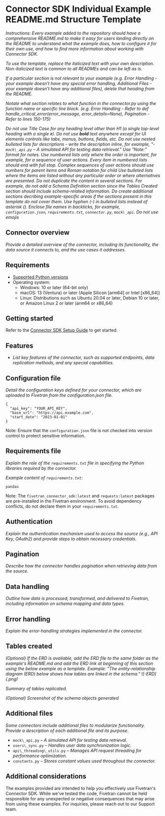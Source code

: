 # Connector SDK Individual Example README.md Structure Template

*Instructions: Every example added to the repository should have a comprehensive README.md to make it easy for users landing directly on the README to understand what the example does, how to configure it for their own use, and how to find more information about working with Connector SDK.*

*To use the template, replace the italicized text with your own description. Non-italicized text is common to all READMEs and can be left as is.*

*If a particular section is not relevant to your example (e.g. Error Handling \- your example doesn’t have any special error handling, Additional Files \- your example doesn’t have any additional files), delete that heading from the README.*

*Notate what section relates to what function in the connector.py using the function name or specific line block. (e.g. Error Handling \- Refer to def handle_critical_error(error_message, error_details=None),  Pagination \- Refer to lines 150-175)*

*Do not use Title Case for any heading level other than H1 (a single top-level heading with a single `#`).*
*Do not use **bold** text anywhere except for UI elements controls like tabs, menus, buttons, fields, etc.*
*Do not use nested bulleted lists for descriptions - write the description inline, for example, "- `mock\_api.py` – A simulated API for testing data retrieval."*
*Use "Note:" format for notes.*
*Use numbered lists only where the order is important, for example, for a sequence of user actions. Every item in numbered lists should end with full stop.*
*Complex sequences of user actions should use numbers for parent items and Roman notation for child 
*Use bulleted lists where the items are listed without any particular order or where alternatives are presented.*
*Do not duplicate the content in several sections. For example, do not add a Schema Definition section since the Tables Created section should include schema-related information.*
*Do create additional sections decribing example-specific areas if the sections present in this template do not cover them.*
*Use hyphen (-) in bulleted lists instead of asterisk (*).*
*Enclose file names in backticks, for example, `configuration.json`, `requirements.txt`, `connector.py`, `mock\_api`.*
*Do not use emojis*



## Connector overview
*Provide a detailed overview of the connector, including its functionality, the data source it connects to, and the use cases it addresses.*


## Requirements
- [Supported Python versions](https://github.com/fivetran/fivetran_connector_sdk/blob/main/README.md#requirements)   
- Operating system:
  - Windows: 10 or later (64-bit only)
  - macOS: 13 (Ventura) or later (Apple Silicon [arm64] or Intel [x86_64])
  - Linux: Distributions such as Ubuntu 20.04 or later, Debian 10 or later, or Amazon Linux 2 or later (arm64 or x86_64)

## Getting started
Refer to the [Connector SDK Setup Guide](https://fivetran.com/docs/connectors/connector-sdk/setup-guide) to get started.


## Features
- *List key features of the connector, such as supported endpoints, data replication methods, and any special capabilities.*


## Configuration file
*Detail the configuration keys defined for your connector, which are uploaded to Fivetran from the configuration.json file.* 

```
{
  "api_key": "YOUR_API_KEY",
  "base_url": "https://api.example.com",
  "start_date": "2023-01-01"
}
```

Note: Ensure that the `configuration.json` file is not checked into version control to protect sensitive information.


## Requirements file
*Explain the role of the `requirements.txt` file in specifying the Python libraries required by the connector.*

*Example content of `requirements.txt`:*

```
pandas
```

Note: The `fivetran_connector_sdk:latest` and `requests:latest` packages are pre-installed in the Fivetran environment. To avoid dependency conflicts, do not declare them in your `requirements.txt`.


## Authentication
*Explain the authentication mechanism used to access the source (e.g., API Key, OAuth2) and provide steps to obtain necessary credentials.*


## Pagination
*Describe how the connector handles pagination when retrieving data from the source.*


## Data handling
*Outline how data is processed, transformed, and delivered to Fivetran, including information on schema mapping and data types.*


## Error handling
*Explain the error-handling strategies implemented in the connector.*



## Tables created

*(Optional) If the ERD is available, add the ERD file to the same folder as the example's README.md and add the ERD link at beginning of this section using the below example as a template.* 
*Example: "The entity-relationship diagram (ERD) below shows how tables are linked in the <source-name> schema."*
*![<source-name>-ERD](<source-name-ERD>.png)*

*Summary of tables replicated.*

*(Optional) Screenshot of the schema objects generated*


## Additional files
*Some connectors include additional files to modularize functionality. Provide a description of each additional file and its purpose.*

- `mock\_api.py` – *A simulated API for testing data retrieval.*  
- `users\_sync.py` – *Handles user data synchronization logic.*  
- `api\_threading\_utils.py` – *Manages API request threading for performance optimization.*  
- `constants.py` – *Stores constant values used throughout the connector.*


## Additional considerations
The examples provided are intended to help you effectively use Fivetran's Connector SDK. While we've tested the code, Fivetran cannot be held responsible for any unexpected or negative consequences that may arise from using these examples. For inquiries, please reach out to our Support team.
